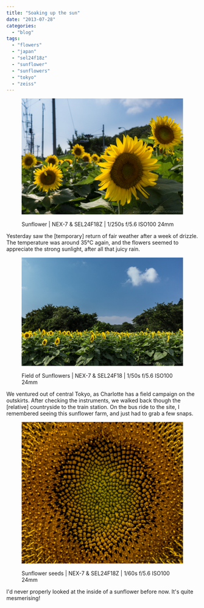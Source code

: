 ```yaml
---
title: "Soaking up the sun"
date: "2013-07-28"
categories: 
  - "blog"
tags: 
  - "flowers"
  - "japan"
  - "sel24f18z"
  - "sunflower"
  - "sunflowers"
  - "tokyo"
  - "zeiss"
---
```


<figure>

![Sunflower | NEX-7 &amp; SEL24F18Z | 1/250s f/5.6 ISO100 24mm](/assets/images/e3f4f-20130727-dsc06704.jpg)

<figcaption>



Sunflower | NEX-7 & SEL24F18Z | 1/250s f/5.6 ISO100 24mm





</figcaption>



</figure>

Yesterday saw the \[temporary\] return of fair weather after a week of drizzle. The temperature was around 35°C again, and the flowers seemed to appreciate the strong sunlight, after all that juicy rain.

<figure>

![Field of Sunflowers | NEX-7 &amp; SEL24F18 | 1/50s f/5.6 ISO100 24mm](/assets/images/e41af-20130727-dsc06703.jpg)

<figcaption>



Field of Sunflowers | NEX-7 & SEL24F18 | 1/50s f/5.6 ISO100 24mm





</figcaption>



</figure>

We ventured out of central Tokyo, as Charlotte has a field campaign on the outskirts. After checking the instruments, we walked back though the \[relative\] countryside to the train station. On the bus ride to the site, I remembered seeing this sunflower farm, and just had to grab a few snaps. 

<figure>

![Sunflower seeds | NEX-7 &amp; SEL24F18Z | 1/60s f/5.6 ISO100 24mm](/assets/images/487a5-20130727-dsc06713.jpg)

<figcaption>



Sunflower seeds | NEX-7 & SEL24F18Z | 1/60s f/5.6 ISO100 24mm





</figcaption>



</figure>

I'd never properly looked at the inside of a sunflower before now. It's quite mesmerising!

